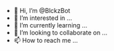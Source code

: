 - 👋 Hi, I’m @BlckzBot
- 👀 I’m interested in ...
- 🌱 I’m currently learning ...
- 💞️ I’m looking to collaborate on ...
- 📫 How to reach me ...

<!---
BlckzBot/BlckzBot is a ✨ special ✨ repository because its `README.md` (this file) appears on your GitHub profile.
You can click the Preview link to take a look at your changes.
--->
